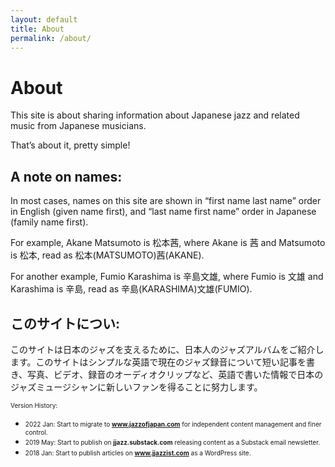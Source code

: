 ```yaml
---
layout: default
title: About
permalink: /about/
---
```

# About

This site is about sharing information about Japanese jazz and related music from Japanese musicians.

That’s about it, pretty simple!



## A note on names:

In most cases, names on this site are shown in “first name last name” order in English (given name first), and “last name first name” order in Japanese (family name first).

For example, Akane Matsumoto is 松本茜, where Akane is 茜 and Matsumoto is 松本, read as 松本(MATSUMOTO)茜(AKANE).

For another example, Fumio Karashima is 辛島文雄, where Fumio is 文雄 and Karashima is 辛島, read as 辛島(KARASHIMA)文雄(FUMIO).

## このサイトについ:

このサイトは日本のジャズを支えるために、日本人のジャズアルバムをご紹介します。このサイトはシンプルな英語で現在のジャズ録音について短い記事を書き、写真、ビデオ、録音のオーディオクリップなど、英語で書いた情報で日本のジャズミュージシャンに新しいファンを得ることに努力します。


<font size=1>Version History:</font>

* <font size=1>2022 Jan: Start to migrate to **www.jazzofjapan.com** for independent content management and finer control.</font>
* <font size=1>2019 May: Start to publish on **jjazz.substack.com** releasing content as a Substack email newsletter.</font>
* <font size=1>2018 Jan: Start to publish articles on **www.jjazzist.com** as a WordPress site.</font>

